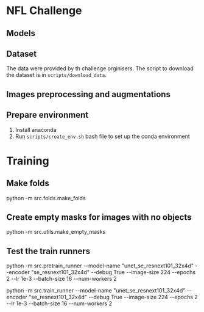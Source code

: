# NFL Challenge


## Models

## Dataset
The data were provided by th challenge orginisers. The script to download the dataset is in ```scripts/download_data```. 

## Images preprocessing and augmentations

## Prepare environment 
1. Install anaconda
2. Run ```scripts/create_env.sh``` bash file to set up the conda environment

# Training

## Make folds
python -m src.folds.make_folds

## Create empty masks for images with no objects
python -m src.utils.make_empty_masks

## Test the train runners
python -m src.pretrain_runner --model-name "unet_se_resnext101_32x4d" --encoder "se_resnext101_32x4d" --debug True --image-size 224 --epochs 2 --lr 1e-3 --batch-size 16 --num-workers 2

python -m src.train_runner --model-name "unet_se_resnext101_32x4d" --encoder "se_resnext101_32x4d" --debug True --image-size 224 --epochs 2 --lr 1e-3 --batch-size 16 --num-workers 2 